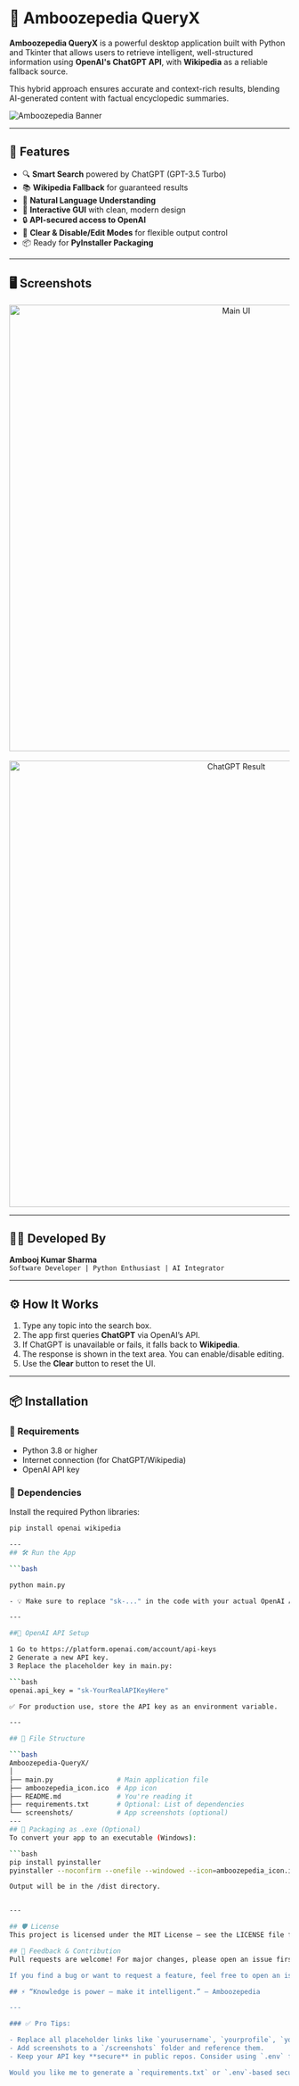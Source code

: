 # 🧠 Amboozepedia QueryX

**Amboozepedia QueryX** is a powerful desktop application built with Python and Tkinter that allows users to retrieve intelligent, well-structured information using **OpenAI's ChatGPT API**, with **Wikipedia** as a reliable fallback source.

This hybrid approach ensures accurate and context-rich results, blending AI-generated content with factual encyclopedic summaries.

![Amboozepedia Banner](banner.png) <!-- Optional: Replace with your own image or delete this line -->

---

## 🚀 Features

- 🔍 **Smart Search** powered by ChatGPT (GPT-3.5 Turbo)
- 📚 **Wikipedia Fallback** for guaranteed results
- 🧠 **Natural Language Understanding**
- 📝 **Interactive GUI** with clean, modern design
- 🔒 **API-secured access to OpenAI**
- 🧹 **Clear & Disable/Edit Modes** for flexible output control
- 📦 Ready for **PyInstaller Packaging**

---

## 🖥️ Screenshots

<!-- You can include screenshots like this if you want -->
<p align="center">
  <img src="screenshots/main_ui.png" width="800" alt="Main UI">
  <br><br>
  <img src="screenshots/chat_result.png" width="800" alt="ChatGPT Result">
</p>

---

## 🧑‍💻 Developed By

**Ambooj Kumar Sharma**  
`Software Developer | Python Enthusiast | AI Integrator`

---

## ⚙️ How It Works

1. Type any topic into the search box.
2. The app first queries **ChatGPT** via OpenAI’s API.
3. If ChatGPT is unavailable or fails, it falls back to **Wikipedia**.
4. The response is shown in the text area. You can enable/disable editing.
5. Use the **Clear** button to reset the UI.

---

## 📦 Installation

### 🐍 Requirements

- Python 3.8 or higher
- Internet connection (for ChatGPT/Wikipedia)
- OpenAI API key

### 🧰 Dependencies

Install the required Python libraries:

```bash
pip install openai wikipedia

---
## 🛠️ Run the App

```bash

python main.py

- 💡 Make sure to replace "sk-..." in the code with your actual OpenAI API key.

---

##🔐 OpenAI API Setup

1 Go to https://platform.openai.com/account/api-keys
2 Generate a new API key.
3 Replace the placeholder key in main.py:

```bash
openai.api_key = "sk-YourRealAPIKeyHere"

✅ For production use, store the API key as an environment variable.

---

## 📁 File Structure

```bash
Amboozepedia-QueryX/
│
├── main.py                # Main application file
├── amboozepedia_icon.ico  # App icon
├── README.md              # You're reading it
├── requirements.txt       # Optional: List of dependencies
└── screenshots/           # App screenshots (optional)
---
## 🔧 Packaging as .exe (Optional)
To convert your app to an executable (Windows):

```bash
pip install pyinstaller
pyinstaller --noconfirm --onefile --windowed --icon=amboozepedia_icon.ico main.py

Output will be in the /dist directory.


---

## 🛡 License
This project is licensed under the MIT License — see the LICENSE file for details.

## 💬 Feedback & Contribution
Pull requests are welcome! For major changes, please open an issue first to discuss what you'd like to change.

If you find a bug or want to request a feature, feel free to open an issue.

## ⚡ “Knowledge is power — make it intelligent.” – Amboozepedia

---

### ✅ Pro Tips:

- Replace all placeholder links like `yourusername`, `yourprofile`, `yourhandle`, and image paths.
- Add screenshots to a `/screenshots` folder and reference them.
- Keep your API key **secure** in public repos. Consider using `.env` files and `python-dotenv`.

Would you like me to generate a `requirements.txt` or `.env`-based secure version of your app as well?


